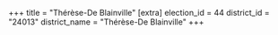 +++
title = "Thérèse-De Blainville"
[extra]
election_id = 44
district_id = "24013"
district_name = "Thérèse-De Blainville"
+++
